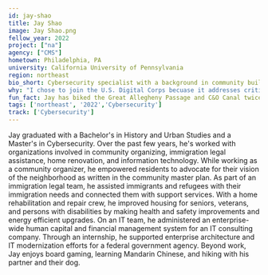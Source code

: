 ```yaml
---
id: jay-shao
title: Jay Shao
image: Jay Shao.png
fellow_year: 2022
project: ["na"]
agency: ["CMS"]
hometown: Philadelphia, PA
university: California University of Pennsylvania
region: northeast
bio_short: Cybersecurity specialist with a background in community building and support.
why: "I chose to join the U.S. Digital Corps becuase it addresses critical needs in the federal IT workforce and brings together a cohort of people who are passionate about civic tech. I am excited because the program also intentionally invests in the professional development and growth of its fellows and offers me a position to apply my skills and experiences and develop new competencies."
fun_fact: Jay has biked the Great Allegheny Passage and C&O Canal twice—that's 300+ miles from Pittsburgh, PA to Washington, D.C. At the time of writing, Jay is currently in the middle of completing his third trip.
tags: ['northeast', '2022','Cybersecurity']
track: ['Cybersecurity']
---
```


Jay graduated with a Bachelor's in History and Urban Studies and a Master's in Cybersecurity. Over the past few years, he's worked with organizations involved in community organizing, immigration legal assistance, home renovation, and information technology. While working as a community organizer, he empowered residents to advocate for their vision of the neighborhood as written in the community master plan. As part of an immigration legal team, he assisted immigrants and refugees with their immigration needs and connected them with support services. With a home rehabilitation and repair crew, he improved housing for seniors, veterans, and persons with disabilities by making health and safety improvements and energy efficient upgrades. On an IT team, he administered an enterprise-wide human capital and financial management system for an IT consulting company. Through an internship, he supported enterprise architecture and IT modernization efforts for a federal government agency. Beyond work, Jay enjoys board gaming, learning Mandarin Chinese, and hiking with his partner and their dog.